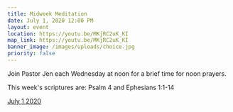 ```yaml
---
title: Midweek Meditation
date: July 1, 2020 12:00 PM
layout: event
location: https://youtu.be/MKjRC2uK_KI
map_link: https://youtu.be/MKjRC2uK_KI
banner_image: /images/uploads/choice.jpg
priority: false
---
```

Join Pastor Jen each Wednesday at noon for a brief time for noon prayers.

This week's scriptures are: Psalm 4 and Ephesians 1:1-14

[July 1 2020](https://youtu.be/MKjRC2uK_KI)